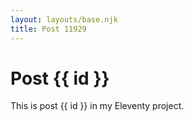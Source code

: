 ```yaml
---
layout: layouts/base.njk
title: Post 11929
---
```


# Post {{ id }}

This is post {{ id }} in my Eleventy project.
